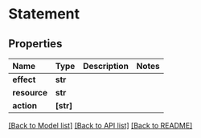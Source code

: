 # Statement

## Properties

| Name | Type | Description | Notes |
| :--- | :--- | :--- | :--- |
| **effect** | **str** |  |  |
| **resource** | **str** |  |  |
| **action** | **\[str\]** |  |  |

[\[Back to Model list\]](../#documentation-for-models) [\[Back to API list\]](../#documentation-for-api-endpoints) [\[Back to README\]](../)

